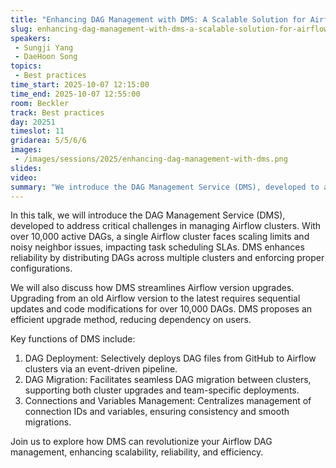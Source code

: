 ```yaml
---
title: "Enhancing DAG Management with DMS: A Scalable Solution for Airflow"
slug: enhancing-dag-management-with-dms-a-scalable-solution-for-airflow
speakers:
 - Sungji Yang
 - DaeHoon Song
topics:
 - Best practices
time_start: 2025-10-07 12:15:00
time_end: 2025-10-07 12:55:00
room: Beckler
track: Best practices
day: 20251
timeslot: 11
gridarea: 5/5/6/6
images: 
 - /images/sessions/2025/enhancing-dag-management-with-dms.png
slides:
video:
summary: "We introduce the DAG Management Service (DMS), developed to address critical challenges in managing Airflow clusters. We will also discuss how DMS streamlines Airflow version upgrades. Upgrading from an old Airflow version to the latest requires sequential updates and code modifications for over 10,000 DAGs. DMS proposes an efficient upgrade method, reducing dependency on users."
---
```


In this talk, we will introduce the DAG Management Service (DMS), developed to address critical challenges in managing Airflow clusters. With over 10,000 active DAGs, a single Airflow cluster faces scaling limits and noisy neighbor issues, impacting task scheduling SLAs. DMS enhances reliability by distributing DAGs across multiple clusters and enforcing proper configurations.

We will also discuss how DMS streamlines Airflow version upgrades. Upgrading from an old Airflow version to the latest requires sequential updates and code modifications for over 10,000 DAGs. DMS proposes an efficient upgrade method, reducing dependency on users.

Key functions of DMS include:
1. DAG Deployment: Selectively deploys DAG files from GitHub to Airflow clusters via an event-driven pipeline.
2. DAG Migration: Facilitates seamless DAG migration between clusters, supporting both cluster upgrades and team-specific deployments.
3. Connections and Variables Management: Centralizes management of connection IDs and variables, ensuring consistency and smooth migrations.

Join us to explore how DMS can revolutionize your Airflow DAG management, enhancing scalability, reliability, and efficiency.